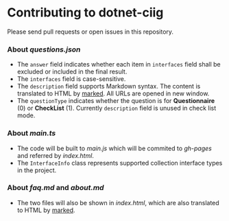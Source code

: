 # Contributing to dotnet-ciig

Please send pull requests or open issues in this repository. 

### About _questions.json_

* The `answer` field indicates whether each item in `interfaces` field shall be excluded or included in the final result.
* The `interfaces` field is case-sensitive.
* The `description` field supports Markdown syntax. The content is translated to HTML by [marked](https://www.npmjs.com/package/marked). All URLs are opened in new window.
* The `questionType` indicates whether the question is for **Questionnaire** (0) or **CheckList** (1). Currently `description` field is unused in check list mode.

### About _main.ts_

* The code will be built to _main.js_ which will be commited to _gh-pages_ and referred by _index.html_.
* The `InterfaceInfo` class represents supported collection interface types in the project. 

### About _faq.md_ and _about.md_ 

* The two files will also be shown in _index.html_, which are also translated to HTML by [marked](https://www.npmjs.com/package/marked). 

